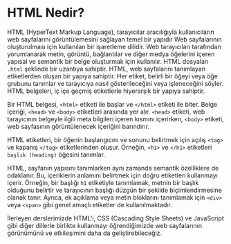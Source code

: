 
# HTML Nedir?
 
HTML (HyperText Markup Language), tarayıcılar aracılığıyla kullanıcıların web sayfalarını görüntülemesini sağlayan temel bir yapıdır Web sayfalarının oluşturulması için kullanılan bir işaretleme dilidir. Web tarayıcıları tarafından yorumlanarak metin, görüntü, bağlantılar ve diğer medya öğelerini içeren yapısal ve semantik bir belge oluşturmak için kullanılır. HTML dosyaları ```.html``` şeklinde bir uzantıya sahiptir. HTML, web sayfalarını tanımlayan etiketlerden oluşan bir yapıya sahiptir. Her etiket, 
belirli bir öğeyi veya öğe grubunu tanımlar ve tarayıcıya nasıl gösterileceğini veya işleneceğini söyler. HTML belgeleri, iç içe geçmiş etiketlerle hiyerarşik bir yapıya sahiptir.

Bir HTML belgesi, ```<html>```<html> etiketi ile başlar ve ```</html>``` etiketi ile biter. Belge içeriği, ```<head>``` ve ```<body>``` etiketleri arasında yer alır. ```<head>``` etiketi, web tarayıcının belgeyle ilgili meta bilgileri içeren kısmını içerirken, ```<body>``` etiketi, web sayfasının görüntülenecek içeriğini barındırır. 

HTML etiketleri, bir öğenin başlangıcını ve sonunu belirtmek için açılış ```<tag>``` ve kapanış ```</tag>``` etiketlerinden oluşur. Örneğin, ```<h1>``` ve ```</h1>``` etiketleri ```başlık (heading)``` öğesini tanımlar. 

HTML, sayfanın yapısını tanımlarken aynı zamanda semantik özelliklere de odaklanır. Bu, içeriklerin anlamını belirtmek için doğru etiketleri kullanmayı içerir. Örneğin, bir başlığı ```h1``` etiketiyle tanımlamak, metnin bir başlık olduğunu belirtir ve tarayıcının başlığı düzgün bir şekilde biçimlendirmesine olanak tanır. Ayrıca, ek açıklama veya metin bloklarını tanımlamak için ```<div>``` veya ```<span>``` gibi genel amaçlı etiketler de kullanılmaktadır.

İlerleyen derslerimizde HTML'i, CSS (Cascading Style Sheets) ve JavaScript gibi diğer dillerle birlikte kullanmayı öğrendiğimizde web sayfalarının görünümünü ve etkileşimini daha da geliştirebileceğiz.


